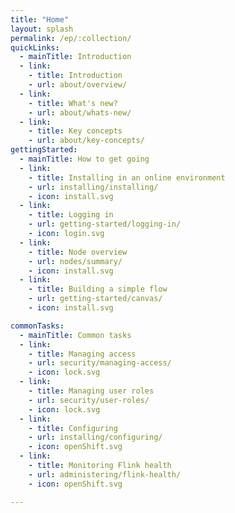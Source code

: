 ```yaml
---
title: "Home"
layout: splash
permalink: /ep/:collection/
quickLinks:
  - mainTitle: Introduction
  - link:
    - title: Introduction
    - url: about/overview/
  - link:
    - title: What's new?
    - url: about/whats-new/
  - link:
    - title: Key concepts
    - url: about/key-concepts/
gettingStarted:
  - mainTitle: How to get going
  - link:
    - title: Installing in an online environment
    - url: installing/installing/
    - icon: install.svg
  - link:
    - title: Logging in
    - url: getting-started/logging-in/
    - icon: login.svg
  - link:
    - title: Node overview
    - url: nodes/summary/
    - icon: install.svg
  - link:
    - title: Building a simple flow
    - url: getting-started/canvas/
    - icon: install.svg

commonTasks:
  - mainTitle: Common tasks
  - link:
    - title: Managing access
    - url: security/managing-access/
    - icon: lock.svg
  - link:
    - title: Managing user roles
    - url: security/user-roles/
    - icon: lock.svg
  - link:
    - title: Configuring
    - url: installing/configuring/
    - icon: openShift.svg
  - link:
    - title: Monitoring Flink health
    - url: administering/flink-health/
    - icon: openShift.svg

---
```


